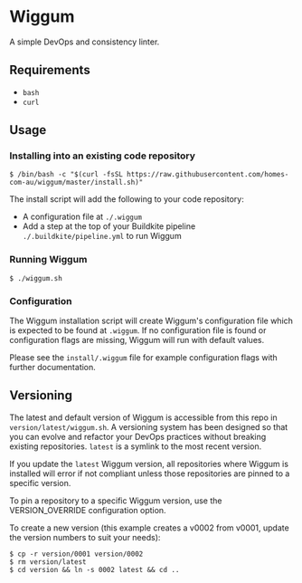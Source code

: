 # Wiggum

A simple DevOps and consistency linter.

## Requirements

* `bash`
* `curl`

## Usage

### Installing into an existing code repository

    $ /bin/bash -c "$(curl -fsSL https://raw.githubusercontent.com/homes-com-au/wiggum/master/install.sh)"

The install script will add the following to your code repository:

* A configuration file at `./.wiggum`
* Add a step at the top of your Buildkite pipeline `./.buildkite/pipeline.yml` to run Wiggum

### Running Wiggum

    $ ./wiggum.sh

### Configuration

The Wiggum installation script will create Wiggum's configuration file which is expected to be found at `.wiggum`. If no configuration file is found or configuration flags are missing, Wiggum will run with default values.

Please see the `install/.wiggum` file for example configuration flags with further documentation.

## Versioning

The latest and default version of Wiggum is accessible from this repo in `version/latest/wiggum.sh`. A versioning system has been designed so that you can evolve and refactor your DevOps practices without breaking existing repositories. `latest` is a symlink to the most recent version.

If you update the `latest` Wiggum version, all repositories where Wiggum is installed will error if not compliant unless those repositories are pinned to a specific version.

To pin a repository to a specific Wiggum version, use the VERSION_OVERRIDE configuration option.

To create a new version (this example creates a v0002 from v0001, update the version numbers to suit your needs):

    $ cp -r version/0001 version/0002
    $ rm version/latest
    $ cd version && ln -s 0002 latest && cd ..

